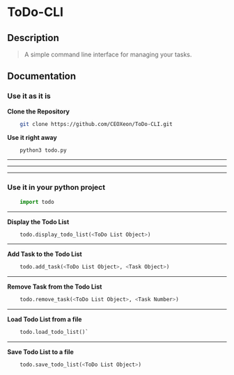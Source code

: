 # ToDo-CLI

## Description

> A simple command line interface for managing your tasks.

## Documentation

### Use it as it is

**Clone the Repository**

```bash	
    git clone https://github.com/CEOXeon/ToDo-CLI.git
```

**Use it right away**

```bash
    python3 todo.py
```


---
---
---

### Use it in your python project

```python
    import todo
```

---

**Display the Todo List**

```python
    todo.display_todo_list(<ToDo List Object>)
```

---

**Add Task to the Todo List**

```python
    todo.add_task(<ToDo List Object>, <Task Object>)
```

---

**Remove Task from the Todo List**

```python
    todo.remove_task(<ToDo List Object>, <Task Number>)
```

---

**Load Todo List from a file**

```python
    todo.load_todo_list()`
```

---

**Save Todo List to a file**

```python
    todo.save_todo_list(<ToDo List Object>)
```
